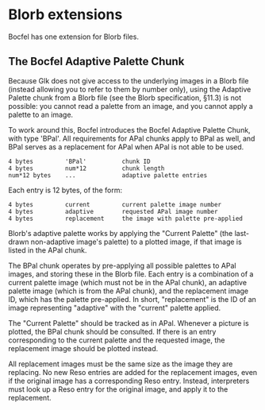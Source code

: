 # Blorb extensions

Bocfel has one extension for Blorb files.

## The Bocfel Adaptive Palette Chunk

Because Glk does not give access to the underlying images in a Blorb
file (instead allowing you to refer to them by number only), using the
Adaptive Palette chunk from a Blorb file (see the Blorb specification,
§11.3) is not possible: you cannot read a palette from an image, and you
cannot apply a palette to an image.

To work around this, Bocfel introduces the Bocfel Adaptive Palette
Chunk, with type 'BPal'. All requirements for APal chunks apply to BPal
as well, and BPal serves as a replacement for APal when APal is not able
to be used.

    4 bytes         'BPal'          chunk ID
    4 bytes         num*12          chunk length
    num*12 bytes    ...             adaptive palette entries

Each entry is 12 bytes, of the form:

    4 bytes         current         current palette image number
    4 bytes         adaptive        requested APal image number
    4 bytes         replacement     the image with palette pre-applied

Blorb's adaptive palette works by applying the "Current Palette" (the
last-drawn non-adaptive image's palette) to a plotted image, if that
image is listed in the APal chunk.

The BPal chunk operates by pre-applying all possible palettes to APal
images, and storing these in the Blorb file. Each entry is a combination
of a current palette image (which must not be in the APal chunk), an
adaptive palette image (which is from the APal chunk), and the
replacement image ID, which has the palette pre-applied. In short,
"replacement" is the ID of an image representing "adaptive" with the
"current" palette applied.

The "Current Palette" should be tracked as in APal. Whenever a picture
is plotted, the BPal chunk should be consulted. If there is an entry
corresponding to the current palette and the requested image, the
replacement image should be plotted instead.

All replacement images must be the same size as the image they are
replacing. No new Reso entries are added for the replacement images,
even if the original image has a corresponding Reso entry. Instead,
interpreters must look up a Reso entry for the original image, and apply
it to the replacement.
